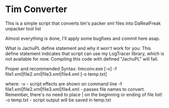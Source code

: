 Tim Converter
===========

This is a simple script that converts tim's packer xml files into DaRealFreak unpacker tool list

Almost everything is done, I'll apply some bugfixes and commit here asap.

What is JachuPL define statement and why it won't work for you:
This define statement indicates that script can use my LogTracer library, which is not available for now.
Compiling this code with defined "JachuPL" will fail.

Proper and recommended Syntax:
timconv.exe [-v] -f file1.xml|file2.xml|file3.xml|file4.xml [-o temp.txt]

where:
-v - script effects are shown on command line
-f file1.xml|file2.xml|file3.xml|file4.xml - passes file names to convert. Remember, there's no need to place | on the beginning or ending of file list!
-o temp.txt - script output will be saved in temp.txt

